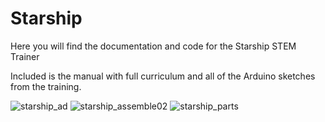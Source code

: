 # Starship
Here you will find the documentation and code for the Starship STEM Trainer

Included is the manual with full curriculum and all of the Arduino sketches from the training.

![starship_ad](https://user-images.githubusercontent.com/78771234/110224334-8f607180-7ea8-11eb-9622-1b75e5db3ccc.jpg)
![starship_assemble02](https://user-images.githubusercontent.com/78771234/110224344-b28b2100-7ea8-11eb-8f9e-60b40164a245.png)
![starship_parts](https://user-images.githubusercontent.com/78771234/110224347-b61ea800-7ea8-11eb-914a-03972153944e.png)
